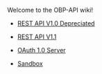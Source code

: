 Welcome to the OBP-API wiki!

* [REST API V1.0 Depreciated](https://github.com/OpenBankProject/OBP-API/wiki/REST-API-V1.0)

* [REST API V1.1 ](https://github.com/OpenBankProject/OBP-API/wiki/REST-API-V1.1)

* [OAuth 1.0 Server](https://github.com/OpenBankProject/OBP-API/wiki/OAuth-1.0-Server)

* [Sandbox](https://github.com/OpenBankProject/OBP-API/wiki/Sandbox)